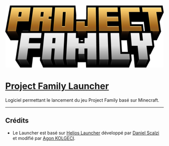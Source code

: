 ![Logo Project Family](./app/assets/images/banner_2.png)

# [Project Family Launcher](https://project.playze.org/)
Logiciel permettant le lancement du jeu Project Family basé sur Minecraft. 

---

## Crédits
- Le Launcher est basé sur [Helios Launcher](https://github.com/dscalzi/HeliosLauncher) développé par [Daniel Scalzi](https://github.com/dscalzi) et modifié par [Agon KOLGECI](https://agonkolgeci.com/).
